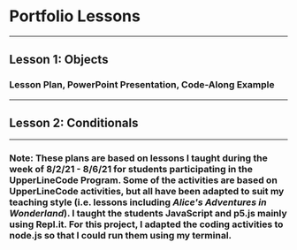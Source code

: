 # Portfolio Lessons
---
## Lesson 1: Objects

### Lesson Plan, PowerPoint Presentation, Code-Along Example
---
## Lesson 2: Conditionals
---
### Note: These plans are based on lessons I taught during the week of 8/2/21 - 8/6/21 for students participating in the UpperLineCode Program. Some of the activities are based on UpperLineCode activities, but all have been adapted to suit my teaching style (i.e. lessons including *Alice's Adventures in Wonderland*). I taught the students JavaScript and p5.js mainly using Repl.it. For this project, I adapted the coding activities to node.js so that I could run them using my terminal.
